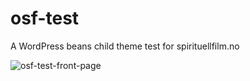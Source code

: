 # osf-test
A WordPress beans child theme test for spirituellfilm.no

![osf-test-front-page](https://user-images.githubusercontent.com/5323259/44170531-eb3f3100-a0d7-11e8-8cd4-5e5697bab524.jpg)
